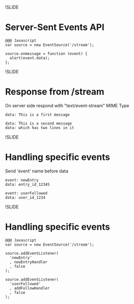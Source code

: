 !SLIDE
# Server-Sent Events API

    @@@ Javascript
    var source = new EventSource('/stream');

    source.onmessage = function (event) {
      alert(event.data);
    };


!SLIDE
# Response from /stream
On server side respond with "text/event-stream" MIME Type

    data: This is a first message

    data: This is a second message
    data: which has two lines in it

!SLIDE
# Handling specific events

Send 'event' name before data

    event: newEntry
    data: entry_id_12345

    event: userFollowed
    data: user_id_1234

!SLIDE
# Handling specific events

    @@@ Javascript
    var source = new EventSource('/stream');

    source.addEventListener(
      'newEntry'
      , newEntryHandler
      , false
    );

    source.addEventListener(
      'userFollowed'
      , addFollowHandler
      , false
    );